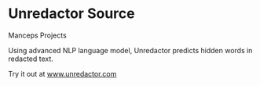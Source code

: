 # Unredactor Source
Manceps Projects

Using advanced NLP language model, Unredactor predicts hidden words in redacted text.

Try it out at www.unredactor.com
